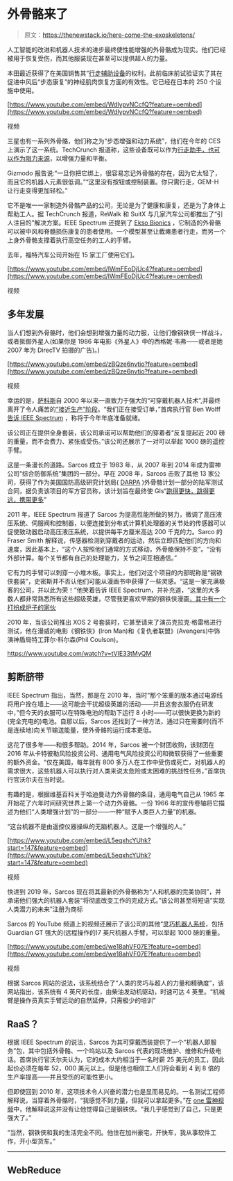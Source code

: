 # 外骨骼来了

> 原文：<https://thenewstack.io/here-come-the-exoskeletons/>

人工智能的改进和机器人技术的进步最终使性能增强的外骨骼成为现实。他们已经被用于恢复受伤，而其他服装现在甚至可以提供超人的力量。

本田最近获得了在美国销售其“[行走辅助设备](https://www.slashgear.com/honda-walking-assist-device-us-fda-premarket-notification-robotic-exoskeleton-10561266/)的权利，此前临床前试验证实了其在促进中风后“步态康复”的神经肌肉恢复方面的有效性。它已经在日本的 250 个设施中使用。

[https://www.youtube.com/embed/WdIypvNCcfQ?feature=oembed](https://www.youtube.com/embed/WdIypvNCcfQ?feature=oembed)

视频

三星也有一系列外骨骼，他们称之为“步态增强和动力系统”，他们在今年的 CES 上演示了这一系统。TechCrunch 报道称，这些设备既可以作为[行走助手，也可以作为阻力来源](https://techcrunch.com/2019/01/10/taking-a-stroll-with-samsungs-robotic-exoskeleton/)，以增强力量和平衡。

Gizmodo 报告说:“一旦你把它绑上，很容易忘记外骨骼的存在，因为它太轻了，而且它的机器人元素很低调。”“这里没有按钮或控制装置。你只需行走，GEM-H 让行走变得更加轻松。”

它不是唯一一家制造外骨骼产品的公司，无论是为了健康和康复，还是为了身体上帮助工人。据 TechCrunch 报道，ReWalk 和 SuitX 与几家汽车公司都推出了“引人注目的”解决方案。IEEE Spectrum 还提到了 [Ekso Bionics](https://eksobionics.com/) ，它制造的外骨骼可以被中风和脊髓损伤康复的患者使用。一个模型甚至让截瘫患者行走，而另一个上身外骨骼支撑着执行高空任务的工人的手臂。

去年，福特汽车公司开始在 15 家工厂使用它们。

[https://www.youtube.com/embed/lWmFEoDjUc4?feature=oembed](https://www.youtube.com/embed/lWmFEoDjUc4?feature=oembed)

视频

## **多年发展**

当人们想到外骨骼时，他们会想到增强力量的动力服，让他们像钢铁侠一样战斗，或者抵御外星人(如果你是 1986 年电影《外星人》中的西格妮·韦弗——或者是她 2007 年为 DirecTV 拍摄的广告)。)

[https://www.youtube.com/embed/zBQze6nvtio?feature=oembed](https://www.youtube.com/embed/zBQze6nvtio?feature=oembed)

视频

幸运的是，[萨科斯](https://www.sarcos.com/)自 2000 年以来一直致力于强大的“可穿戴机器人技术”,并最终离开了令人痛苦的[“接近生产”阶段](https://www.technologyreview.com/s/424985/iron-man-like-exoskeleton-nears-production/)。“我们正在接受订单，”首席执行官 Ben Wolff [告诉 IEEE Spectrum](https://spectrum.ieee.org/robotics/industrial-robots/industrial-workers-will-soon-don-exoskeletons-and-achieve-super-strength) ，称将于今年年底准备就绪。

该公司正在提供全身套装，该公司承诺可以帮助他们的穿着者“反复提起近 200 磅的重量，而不会费力、紧张或受伤。”该公司还展示了一对可以举起 1000 磅的遥控手臂。

这是一条漫长的道路。Sarcos 成立于 1983 年，从 2007 年到 2014 年成为雷神公司“综合防御系统”集团的一部分。早在 2008 年，Sarcos 击败了其他 13 家公司，获得了作为美国国防高级研究计划局( [DARPA](https://www.darpa.mil/) )外骨骼计划一部分的陆军测试合同，据负责该项目的军方官员称，该计划旨在最终使 GIs“[跑得更快，跳得更远，携带更多](https://www.engadget.com/2006/10/30/sarcos-to-produce-us-armys-exoskeltons-in-2008/)”

2011 年，IEEE Spectrum 报道了 Sarcos 为提高性能所做的努力，微调了高压液压系统、伺服阀和控制器，以便连接到分布式计算机处理器的关节处的传感器可以促使致动器启动高压液压系统，以提供每平方厘米高达 200 千克的力。Sarco 的 Fraser Smith 解释说，传感器检测到穿戴者的运动，然后立即匹配他们的方向和速度，因此基本上，“这个人按照他们通常的方式移动，外骨骼保持不变”。“没有外部计算。每个关节都有自己的处理能力，关节之间互相通信。”

它有力的手臂可以刺穿一小堆木板。事实上，他们对这个项目的内部昵称是“钢铁侠套装”，史密斯并不否认他们可能从漫画书中获得了一些灵感。“这是一家充满极客的公司，并以此为荣！”他笑着告诉 IEEE Spectrum，并补充道，“这里的大多数人都非常熟悉所有这些超级英雄，尽管我更喜欢早期的钢铁侠漫画[，其中有一个打扮成炉子的家伙](https://en.wikipedia.org/wiki/File:Tales_of_Suspense_39.jpg)

2010 年，当该公司推出 XOS 2 号套装时，它甚至请来了演员克拉克·格雷格进行测试，他在漫威的电影《钢铁侠》(Iron Man)和《复仇者联盟》(Avengers)中饰演神盾局特工菲尔·科尔森(Phil Coulson)。

https://www.youtube.com/watch?v=tVIE33tMyQM

## **剪断脐带**

IEEE Spectrum 指出，当然，那是在 2010 年，当时“那个笨重的版本通过电源线将用户拴在墙上——这可能会干扰超级英雄的活动——并且这套衣服仍在研发中，”但今天的衣服可以在特殊电池的帮助下运行 8 小时——可以很快更换为新的(完全充电的)电池。自那以后，Sarcos 还找到了一种方法，通过只在需要时(而不是连续地)向关节输送能量，使外骨骼的运行成本更低。

这花了很多年——和很多帮助。2014 年，Sarcos 被一个财团收购，该财团在 2016 年从卡特彼勒风险投资公司、通用电气风险投资公司和微软获得了一些重要的额外资金。“仅在美国，每年就有 800 多万人在工作中受伤或死亡，对机器人的需求很大，这些机器人可以执行对人类来说太危险或太困难的挑战性任务，”首席执行官沃尔夫在当时说。

有趣的是，根据维基百科关于哈迪曼动力外骨骼的条目，通用电气自己从 1965 年开始花了六年时间研究世界上第一个动力外骨骼。一份 1966 年的宣传卷轴将它描述为他们“人类增强计划”的一部分——一种“赋予人类巨人力量”的机器。

“这台机器不是由遥控仪器操纵的无脑机器人。这是一个增强的人。”

[https://www.youtube.com/embed/L5eqxhcYUhk?start=147&feature=oembed](https://www.youtube.com/embed/L5eqxhcYUhk?start=147&feature=oembed)

视频

快进到 2019 年，Sarcos 现在将其最新的外骨骼称为“人和机器的完美协同”，并承诺他们强大的机器人套装“将彻底改变工作的完成方式。”该公司甚至将短语“实现人类潜力的未来”注册为商标

Sarcos 的 YouTube 频道上的视频还展示了该公司的其他“[灵巧机器人系统](https://www.youtube.com/watch?v=zhLpnZSPkYs)，包括 Guardian GT 强大的(远程操作的)7 英尺机器人手臂，可以举起 1000 磅的重量。

[https://www.youtube.com/embed/we18ahVF07E?feature=oembed](https://www.youtube.com/embed/we18ahVF07E?feature=oembed)

视频

根据 Sarcos 网站的说法，该系统结合了“人类的灵巧与超人的力量和精确度”，该网站指出，该系统有 4 英尺的长度，由柴油发动机驱动，时速可达 4 英里。“机械臂是操作员真实手臂运动的自然延伸，只需极少的培训”

## **RaaS？**

根据 IEEE Spectrum 的说法，Sarcos 为其可穿戴西装提供了一个“机器人即服务”包，其中包括外骨骼、一个坞站以及 Sarcos 代表的现场维护、维修和升级电话。首席执行官沃尔夫认为，它的成本大约相当于一名时薪 25 美元的员工，因此起价必须在每年 52，000 美元以上。但是他也相信工人们将会看到 4 到 8 倍的生产率提高——并且受伤的可能性更小。

但即使回到 2010 年，这项技术令人兴奋的潜力也是显而易见的。一名测试工程师解释说，当穿着外骨骼时，“我感觉不到力量，但我可以拿起更多。”在 [one 雷神视频](https://youtu.be/tVIE33tMyQM)中，他解释说这并没有让他觉得自己是钢铁侠。“我几乎感觉到了自己，只是更强大了。”

“当然，钢铁侠和我的生活完全不同。他住在加州豪宅，开快车，我从事软件工作，开小型货车。”

* * *

## WebReduce

<svg xmlns:xlink="http://www.w3.org/1999/xlink" viewBox="0 0 68 31" version="1.1"><title>Group</title> <desc>Created with Sketch.</desc></svg>